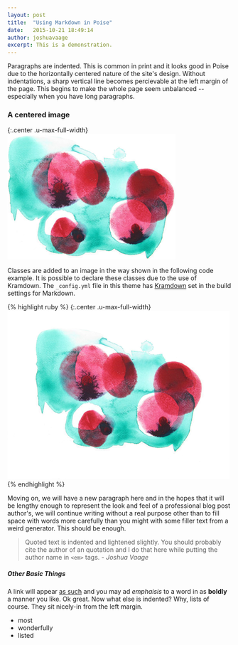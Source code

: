```yaml
---
layout: post
title:  "Using Markdown in Poise"
date:   2015-10-21 18:49:14
author: joshuavaage
excerpt: This is a demonstration.
---
```


Paragraphs are indented. This is common in print and it looks good in Poise due to the horizontally centered nature of the site's design. Without indentations, a sharp vertical line becomes percievable at the left margin of the page. This begins to make the whole page seem unbalanced -- especially when you have long paragraphs.

### A centered image


{:.center .u-max-full-width}
![alt text](/images/example.png "Logo Title Text")

Classes are added to an image in the way shown in the following code example. It is possible to declare these classes due to the use of Kramdown. The `_config.yml` file in this theme has [Kramdown](https://github.com/gettalong/kramdown) set in the build settings for Markdown.


{% highlight ruby %}
{:.center .u-max-full-width}
![alt text](/images/abstract.png "Title Text")
{% endhighlight %}


Moving on, we will have a new paragraph here and in the hopes that it will be lengthy enough to represent the look and feel of a professional blog post author's, we will continue writing without a real purpose other than to fill space with words more carefully than you might with some filler text from a weird generator. This should be enough.

> Quoted text is indented and lightened slightly. You should probably cite the author of an quotation and I do that here while putting the author name in `<em>` tags. - _Joshua Vaage_

##### Other Basic Things

A link will appear <a href="#">as such</a> and you may ad <em>emphaisis</em> to a word in as <strong>boldly</strong> a manner you like. Ok great. Now what else is indented? Why, lists of course. They sit nicely-in from the left margin.

- most
- wonderfully
- listed
